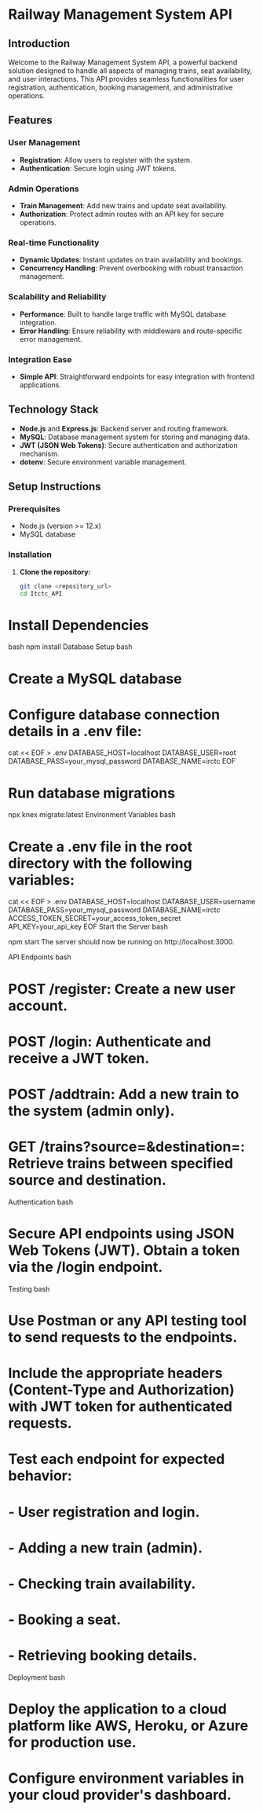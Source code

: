 # Railway Management System API

## Introduction

Welcome to the Railway Management System API, a powerful backend solution designed to handle all aspects of managing trains, seat availability, and user interactions. This API provides seamless functionalities for user registration, authentication, booking management, and administrative operations.

## Features

### User Management
- **Registration**: Allow users to register with the system.
- **Authentication**: Secure login using JWT tokens.

### Admin Operations
- **Train Management**: Add new trains and update seat availability.
- **Authorization**: Protect admin routes with an API key for secure operations.

### Real-time Functionality
- **Dynamic Updates**: Instant updates on train availability and bookings.
- **Concurrency Handling**: Prevent overbooking with robust transaction management.

### Scalability and Reliability
- **Performance**: Built to handle large traffic with MySQL database integration.
- **Error Handling**: Ensure reliability with middleware and route-specific error management.

### Integration Ease
- **Simple API**: Straightforward endpoints for easy integration with frontend applications.

## Technology Stack

- **Node.js** and **Express.js**: Backend server and routing framework.
- **MySQL**: Database management system for storing and managing data.
- **JWT (JSON Web Tokens)**: Secure authentication and authorization mechanism.
- **dotenv**: Secure environment variable management.

## Setup Instructions

### Prerequisites

- Node.js (version >= 12.x)
- MySQL database

### Installation

1. **Clone the repository:**
   ```bash
   git clone <repository_url>
   cd Itctc_API


# Install Dependencies

bash
npm install
Database Setup
bash

# Create a MySQL database
# Configure database connection details in a .env file:
cat << EOF > .env
DATABASE_HOST=localhost
DATABASE_USER=root
DATABASE_PASS=your_mysql_password
DATABASE_NAME=irctc
EOF

# Run database migrations
npx knex migrate:latest
Environment Variables
bash

# Create a .env file in the root directory with the following variables:
cat << EOF > .env
DATABASE_HOST=localhost
DATABASE_USER=username
DATABASE_PASS=your_mysql_password
DATABASE_NAME=irctc
ACCESS_TOKEN_SECRET=your_access_token_secret
API_KEY=your_api_key
EOF
Start the Server
bash

npm start
The server should now be running on http://localhost:3000.

API Endpoints
bash

# POST /register: Create a new user account.
# POST /login: Authenticate and receive a JWT token.
# POST /addtrain: Add a new train to the system (admin only).
# GET /trains?source=<source>&destination=<destination>: Retrieve trains between specified source and destination.
Authentication
bash

# Secure API endpoints using JSON Web Tokens (JWT). Obtain a token via the /login endpoint.
Testing
bash

# Use Postman or any API testing tool to send requests to the endpoints.
# Include the appropriate headers (Content-Type and Authorization) with JWT token for authenticated requests.
# Test each endpoint for expected behavior:
# - User registration and login.
# - Adding a new train (admin).
# - Checking train availability.
# - Booking a seat.
# - Retrieving booking details.
Deployment
bash

# Deploy the application to a cloud platform like AWS, Heroku, or Azure for production use.
# Configure environment variables in your cloud provider's dashboard.
